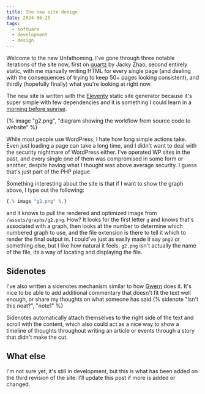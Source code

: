 ```yaml
---
title: The new site design
date: 2024-06-25
tags:
  - software
  - development
  - design
---
```

Welcome to the new Unfathoming. I've gone through three notable iterations of the site now, first on [quartz]() by Jacky Zhao, second entirely static, with me manually writing HTML for every single page (and dealing with the consequences of trying to keep 50+ pages looking consistent), and thirdly (hopefully finally) what you're looking at right now.

The new site is written with the [Eleventy](https://11ty.dev) static site generator because it's super simple with few dependencies and it is something I could learn in a [morning before sunrise](/blog/2024/a-rainy-saturday-morning).

{% image "g2.png", "diagram showing the workflow from source code to website" %}

While most people use WordPress, I hate how long simple actions take. Even just loading a page can take a long time, and I didn't want to deal with the security nightmare of WordPress either. I've operated WP sites in the past, and every single one of them was compromised in some form or another, despite having what I thought was above average security. I guess that's just part of the PHP plague.

Something interesting about the site is that if I want to show the graph above, I type out the following:

```js
{.% image "g2.png" %.}
```

and it knows to pull the rendered and optimized image from `/assets/graphs/g2.png`. How? It looks for the first letter `g` and knows that's associated with a graph, then looks at the number to determine which numbered graph to use, and the file extension is there to tell it which to render the final output in. I could've just as easily made it say `png2` or something else, but I like how natural it feels. `g2.png` isn't actually the name of the file, its a way of locating and displaying the file.

## Sidenotes
I've also written a sidenotes mechanism similar to how [Gwern](https://gwern.net) does it. It's nice to be able to add additional commentary that doesn't fit the text well enough, or share my thoughts on what someone has said.{% sidenote "Isn't this neat?", "note1" %}

Sidenotes automatically attach themselves to the right side of the text and scroll with the content, which also could act as a nice way to show a timeline of thoughts throughout writing an article or events through a story that didn't make the cut.

## What else
I'm not sure yet, it's still in development, but this is what has been added on the third revision of the site. I'll update this post if more is added or changed.
